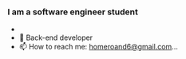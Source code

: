 ### I am a software engineer student




-
- 🌱 Back-end developer
- 📫 How to reach me: homeroand6@gmail.com...


